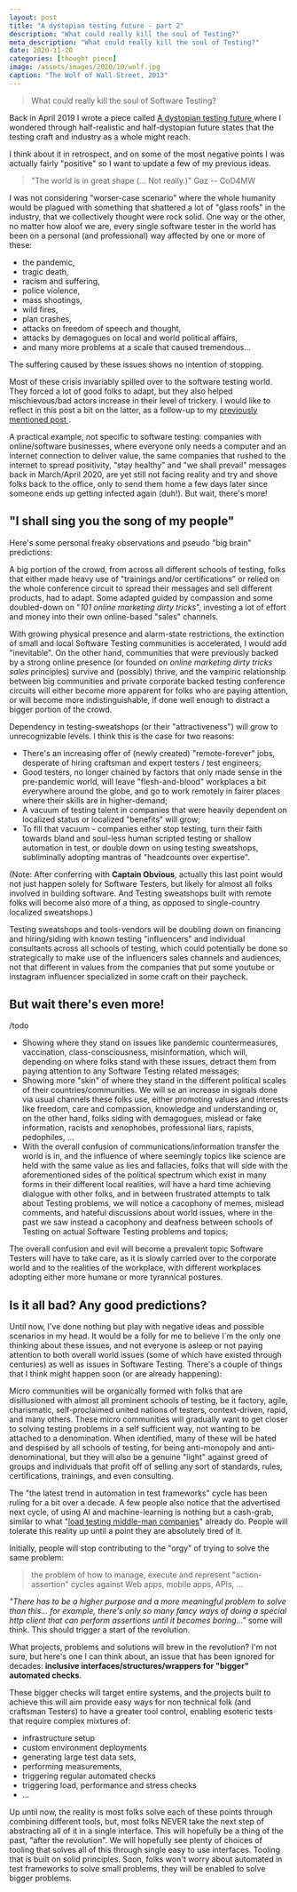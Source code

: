 ```yaml
---
layout: post
title: "A dystopian testing future - part 2"
description: "What could really kill the soul of Testing?"
meta_description: "What could really kill the soul of Testing?"
date: 2020-11-20
categories: [thought piece]
image: /assets/images/2020/10/wolf.jpg
caption: "The Wolf of Wall Street, 2013"
---
```


> What could really kill the soul of Software Testing?

Back in April 2019 I wrote a piece called [A dystopian testing future
](https://filfreire.com/posts/dystopian_future) where I wondered through half-realistic and half-dystopian future states that the testing craft and industry as a whole might reach.

I think about it in retrospect, and on some of the most negative points I was actually fairly "positive" so I want to update a few of my previous ideas.

> "The world is in great shape (... Not really.)" Gaz -- CoD4MW

I was not considering "worser-case scenario" where the whole humanity would be plagued with something that shattered a lot of "glass roofs" in the industry, that we collectively thought were rock solid. One way or the other, no matter how aloof we are, every single software tester in the world has been on a personal (and professional) way affected by one or more of these:
- the pandemic,
- tragic death,
- racism and suffering,
- police violence,
- mass shootings,
- wild fires,
- plan crashes,
- attacks on freedom of speech and thought,
- attacks by demagogues on local and world political affairs,
- and many more problems at a scale that caused tremendous...

The suffering caused by these issues shows no intention of stopping.

Most of these crisis invariably spilled over to the software testing world. They forced a lot of good folks to adapt, but they also helped mischievous/bad actors increase in their level of trickery. I would like to reflect in this post a bit on the latter, as a follow-up to my [previously mentioned post
](https://filfreire.com/posts/dystopian_future).

A practical example, not specific to software testing: companies with online/software businesses, where everyone only needs a computer and an internet connection to deliver value, the same companies that rushed to the internet to spread positivity, "stay healthy" and "we shall prevail" messages back in March/April 2020, are yet still not facing reality and try and shove folks back to the office, only to send them home a few days later since someone ends up getting infected again (duh!). But wait, there's more!

## "I shall sing you the song of my people"

Here's some personal freaky observations and pseudo "big brain" predictions:

A big portion of the crowd, from across all different schools of testing, folks that either made heavy use of "trainings and/or certifications" or relied on the whole conference circuit to spread their messages and sell different products, had to adapt. Some adapted guided by compassion and some doubled-down on "*101 online marketing dirty tricks*", investing a lot of effort and money into their own online-based "sales" channels.

With growing physical presence and alarm-state restrictions, the extinction of small and local Software Testing communities is accelerated, I would add "inevitable". On the other hand, communities that were previously backed by a strong online presence (or founded on *online marketing dirty tricks sales* principles) survive and (possibly) thrive, and the vampiric relationship between big communities and private corporate backed testing conference circuits will either become more apparent for folks who are paying attention, or will become more indistinguishable, if done well enough to distract a bigger portion of the crowd.

Dependency in testing-sweatshops (or their "attractiveness") will grow to unrecognizable levels. I think this is the case for two reasons:
- There's an increasing offer of (newly created) "remote-forever" jobs, desperate of hiring craftsman and expert testers / test engineers;
- Good testers, no longer chained by factors that only made sense in the pre-pandemic world, will leave "flesh-and-blood" workplaces a bit everywhere around the globe, and go to work remotely in fairer places where their skills are in higher-demand;
- A vacuum of testing talent in companies that were heavily dependent on localized status or localized "benefits" will grow;
- To fill that vacuum - companies either stop testing, turn their faith towards bland and soul-less human scripted testing or shallow automation in test, or double down on using testing sweatshops, subliminally adopting mantras of "headcounts over expertise".

(Note: After conferring with **Captain Obvious**, actually this last point would not just happen solely for Software Testers, but likely for almost all folks involved in building software. And Testing sweatshops built with remote folks will become also more of a thing, as opposed to single-country localized sweatshops.)

Testing sweatshops and tools-vendors will be doubling down on financing and hiring/siding with known testing "influencers" and individual consultants across all schools of testing, which could potentially be done so strategically to make use of the influencers sales channels and audiences, not that different in values from the companies that put some youtube or instagram influencer specialized in some craft on their paycheck.

## But wait there's even more!

/todo

- Showing where they stand on issues like pandemic countermeasures, vaccination, class-consciousness, misinformation, which will, depending on where folks stand with these issues, detract them from paying attention to any Software Testing related messages;
- Showing more "skin" of where they stand in the different political scales of their countries/communities. We will se an increase in signals done via usual channels these folks use, either promoting values and interests like freedom, care and compassion, knowledge and understanding or, on the other hand, folks siding with demagogues, mislead or fake information, racists and xenophobes, professional liars, rapists, pedophiles, ...
- With the overall confusion of communications/information transfer the world is in, and the influence of where seemingly topics like science are held with the same value as lies and fallacies, folks that will side with the aforementioned sides of the political spectrum which exist in many forms in their different local realities, will have a hard time achieving dialogue with other folks, and in between frustrated attempts to talk about Testing problems, we will notice a cacophony of memes, mislead comments, and hateful discussions about world issues, where in the past we saw instead a cacophony and deafness between schools of Testing on actual Software Testing problems and topics;

The overall confusion and evil will become a prevalent topic Software Testers will have to take care, as it is slowly carried over to the corporate world and to the realities of the workplace, with different workplaces adopting either more humane or more tyrannical postures.

## Is it all bad? Any good predictions?

Until now, I've done nothing but play with negative ideas and possible scenarios in my head. It would be a folly for me to believe I´m the only one thinking about these issues, and not everyone is asleep or not paying attention to both overall world issues (some of which have existed through centuries) as well as issues in Software Testing. There's a couple of things that I think might happen soon (or are already happening):

Micro communities will be organically formed with folks that are disillusioned with almost all prominent schools of testing, be it factory, agile, charismatic, self-proclaimed united nations of testers, context-driven, rapid, and many others. These micro communities will gradually want to get closer to solving testing problems in a self sufficient way, not wanting to be attached to a denomination. When identified, many of these will be hated and despised by all schools of testing, for being anti-monopoly and anti-denominational, but they will also be a genuine "light" against greed of groups and individuals that profit off of selling any sort of standards, rules, certifications, trainings, and even consulting.

The "the latest trend in automation in test frameworks" cycle has been ruling for a bit over a decade. A few people also notice that the advertised next cycle, of using AI and machine-learning is nothing but a cash-grab, similar to what "[load testing middle-man companies](https://filfreire.com/posts/how_to_get_rich_fast)" already do. People will tolerate this reality up until a point they are absolutely tired of it.

Initially, people will stop contributing to the "orgy" of trying to solve the same problem:

> the problem of how to manage, execute and represent "action-assertion" cycles against Web apps, mobile apps, APIs, ...

*"There has to be a higher purpose and a more meaningful problem to solve than this... for example, there's only so many fancy ways of doing a special http client that can perform assertions until it becomes boring..."* some will think. This should trigger a start of the revolution.

What projects, problems and solutions will brew in the revolution? I'm not sure, but here's one I can think about, an issue that has been ignored for decades: **inclusive interfaces/structures/wrappers for "bigger" automated checks**.

These bigger checks will target entire systems, and the projects built to achieve this will aim provide easy ways for non technical folk (and craftsman Testers) to have a greater tool control, enabling esoteric tests that require complex mixtures of:
- infrastructure setup
- custom environment deployments
- generating large test data sets,
- performing measurements,
- triggering regular automated checks
- triggering load, performance and stress checks
- ...

Up until now, the reality is most folks solve each of these points through combining different tools, but, most folks NEVER take the next step of abstracting all of it in a single interface. This will hopefully be a thing of the past, "after the revolution". We will hopefully see plenty of choices of tooling that solves all of this through single easy to use interfaces. Tooling that is built on solid principles. Soon, folks won't worry about automated in test frameworks to solve small problems, they will be enabled to solve bigger problems.

